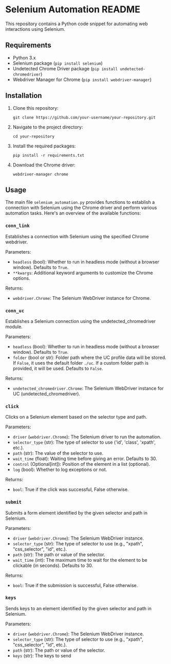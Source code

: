 
# Selenium Automation README

This repository contains a Python code snippet for automating web interactions using Selenium.

## Requirements

- Python 3.x
- Selenium package (`pip install selenium`)
- Undetected Chrome Driver package (`pip install undetected-chromedriver`)
- Webdriver Manager for Chrome (`pip install webdriver-manager`)

## Installation

1. Clone this repository:

   ```
   git clone https://github.com/your-username/your-repository.git
   ```

2. Navigate to the project directory:

   ```
   cd your-repository
   ```

3. Install the required packages:

   ```
   pip install -r requirements.txt
   ```

4. Download the Chrome driver:

   ```
   webdriver-manager chrome
   ```

## Usage

The main file `selenium_automation.py` provides functions to establish a connection with Selenium using the Chrome driver and perform various automation tasks. Here's an overview of the available functions:

### `conn_link`

Establishes a connection with Selenium using the specified Chrome webdriver.

Parameters:
- `headless` (bool): Whether to run in headless mode (without a browser window). Defaults to `True`.
- `**kwargs`: Additional keyword arguments to customize the Chrome options.

Returns:
- `webdriver.Chrome`: The Selenium WebDriver instance for Chrome.

### `conn_uc`

Establishes a Selenium connection using the undetected_chromedriver module.

Parameters:
- `headless` (bool): Whether to run in headless mode (without a browser window). Defaults to `True`.
- `folder` (bool or str): Folder path where the UC profile data will be stored. If `False`, it uses the default folder `./uc`. If a custom folder path is provided, it will be used. Defaults to `False`.

Returns:
- `undetected_chromedriver.Chrome`: The Selenium WebDriver instance for UC (undetected_chromedriver).

### `click`

Clicks on a Selenium element based on the selector type and path.

Parameters:
- `driver` (`webdriver.Chrome`): The Selenium driver to run the automation.
- `selector_type` (str): The type of selector to use ('id', 'class', 'xpath', etc.).
- `path` (str): The value of the selector to use.
- `wait_time` (float): Waiting time before giving an error. Defaults to 30.
- `control` (Optional[int]): Position of the element in a list (optional).
- `log` (bool): Whether to log exceptions or not.

Returns:
- `bool`: True if the click was successful, False otherwise.

### `submit`

Submits a form element identified by the given selector and path in Selenium.

Parameters:
- `driver` (`webdriver.Chrome`): The Selenium WebDriver instance.
- `selector_type` (str): The type of selector to use (e.g., "xpath", "css_selector", "id", etc.).
- `path` (str): The path or value of the selector.
- `wait_time` (int): The maximum time to wait for the element to be clickable (in seconds). Defaults to 30.

Returns:
- `bool`: True if the submission is successful, False otherwise.

### `keys`

Sends keys to an element identified by the given selector and path in Selenium.

Parameters:
- `driver` (`webdriver.Chrome`): The Selenium WebDriver instance.
- `selector_type` (str): The type of selector to use (e.g., "xpath", "css_selector", "id", etc.).
- `path` (str): The path or value of the selector.
- `keys` (str): The keys to send
